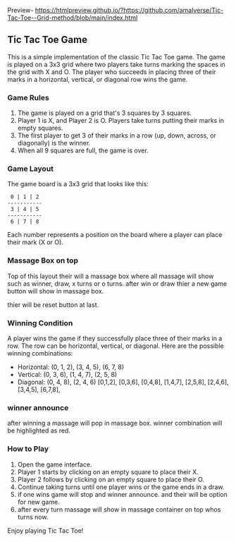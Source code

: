 Preview- https://htmlpreview.github.io/?https://github.com/amalverse/Tic-Tac-Toe--Grid-method/blob/main/index.html
## Tic Tac Toe Game

This is a simple implementation of the classic Tic Tac Toe game. The game is played on a 3x3 grid where two players take turns marking the spaces in the grid with X and O. The player who succeeds in placing three of their marks in a horizontal, vertical, or diagonal row wins the game.

### Game Rules
1. The game is played on a grid that's 3 squares by 3 squares.
2. Player 1 is X, and Player 2 is O. Players take turns putting their marks in empty squares.
3. The first player to get 3 of their marks in a row (up, down, across, or diagonally) is the winner.
4. When all 9 squares are full, the game is over.


### Game Layout 
The game board is a 3x3 grid that looks like this:

```````````
 0 | 1 | 2
-----------
 3 | 4 | 5
-----------
 6 | 7 | 8

```````````

Each number represents a position on the board where a player can place their mark (X or O).


### Massage Box on top
Top of this layout their will a massage box where all massage will show such as winner, draw, x turns or o turns.
after win or draw thier a new game button will show in massage box.

thier will be reset button at last.

### Winning Condition
A player wins the game if they successfully place three of their marks in a row. The row can be horizontal, vertical, or diagonal. Here are the possible winning combinations:

- Horizontal: (0, 1, 2), (3, 4, 5), (6, 7, 8)
- Vertical: (0, 3, 6), (1, 4, 7), (2, 5, 8)
- Diagonal: (0, 4, 8), (2, 4, 6)
    [0,1,2],
    [0,3,6],
    [0,4,8],
    [1,4,7],
    [2,5,8],
    [2,4,6],
    [3,4,5],
    [6,7,8],

### winner announce
after winning a massage will pop in massage box. winner combination will be highlighted as red.


### How to Play
1. Open the game interface.
2. Player 1 starts by clicking on an empty square to place their X.
3. Player 2 follows by clicking on an empty square to place their O.
4. Continue taking turns until one player wins or the game ends in a draw.
5. if one wins game will stop and winner announce. and their will be option for new game.
6. after every turn massage will show in massage container on top whos turns now.

Enjoy playing Tic Tac Toe!

